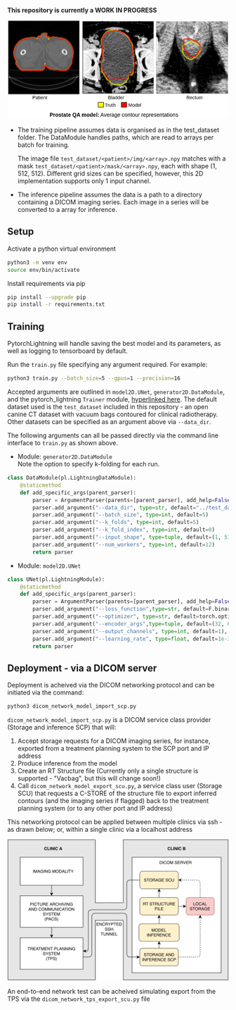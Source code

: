 **This repository is currently a WORK IN PROGRESS**

<p align="center">
  <img src="readme_model_output.png" width="700">
</p>

* The training pipeline assumes data is organised as in the test_dataset folder. The DataModule handles paths, which are read to arrays per batch for training.  
 
  The image file `test_dataset/<patient>/img/<array>.npy` matches with a mask `test_dataset/<patient>/mask/<array>.npy`, each with shape (1, 512, 512). Different grid sizes can be specified, however, this 2D implementation supports only 1 input channel.
  
* The inference pipeline assumes the data is a path to a directory containing a DICOM imaging series. Each image in a series will be converted to a array for inference.

## Setup

Activate a python virtual environment
```bash
python3 -m venv env
source env/bin/activate
```
Install requirements via pip
```bash
pip install --upgrade pip
pip install -r requirements.txt
```

## Training

PytorchLightning will handle saving the best model and its parameters, as well as logging to tensorboard by default.

Run the `train.py` file specifying any argument required. For example:
```bash
python3 train.py --batch_size=5 --gpus=1 --precision=16
```

Accepted arguments are outlined in `model2D.UNet`, `generator2D.DataModule`, and the pytorch_lightning `Trainer` module, [hyperlinked here](https://pytorch-lightning.readthedocs.io/en/stable/_modules/pytorch_lightning/trainer/trainer.html). The default dataset used is the `test_dataset` included in this repository - an open canine CT dataset with vacuum bags contoured for clinical radiotherapy. Other datasets can be specified as an argument above via `--data_dir`.

The following arguments can all be passed directly via the command line interface to `train.py` as shown above.

* Module: `generator2D.DataModule`  
Note the option to specify k-folding for each run.
```python
class DataModule(pl.LightningDataModule):
    @staticmethod
    def add_specific_args(parent_parser):
        parser = ArgumentParser(parents=[parent_parser], add_help=False)
        parser.add_argument("--data_dir", type=str, default="../test_dataset")
        parser.add_argument("--batch_size", type=int, default=5)
        parser.add_argument("--k_folds", type=int, default=5)
        parser.add_argument("--k_fold_index", type=int, default=0)
        parser.add_argument("--input_shape", type=tuple, default=(1, 512, 512))
        parser.add_argument("--num_workers", type=int, default=12)
        return parser
```



* Module: `model2D.UNet` 
```python
class UNet(pl.LightningModule):
    @staticmethod
    def add_specific_args(parent_parser):
        parser = ArgumentParser(parents=[parent_parser], add_help=False)
        parser.add_argument("--loss_function",type=str, default=F.binary_cross_entropy_with_logits)
        parser.add_argument("--optimizer", type=str, default=torch.optim.Adam)
        parser.add_argument("--encoder_args",type=tuple, default=(32, 64, 128, 256, 512, 1024)),
        parser.add_argument("--output_channels", type=int, default=1),
        parser.add_argument("--learning_rate", type=float, default=1e-3)
        return parser

```


## Deployment - via a DICOM server
Deployment is acheived via the DICOM networking protocol and can be initiated via the command:
```bash
python3 dicom_network_model_import_scp.py
```

`dicom_network_model_import_scp.py` is a DICOM service class provider (Storage and inference SCP) that will:
  1. Accept storage requests for a DICOM imaging series, for instance, exported from a treatment planning system to the SCP port and IP address
  2. Produce inference from the model
  3. Create an RT Structure file (Currently only a single structure is supported - "Vacbag", but this will change soon!)
  4. Call `dicom_network_model_export_scu.py`, a service class user (Storage SCU) that requests a C-STORE of the structure file to export inferred contours (and the imaging series if flagged) back to the treatment planning system (or to any other port and IP address)

This networking protocol can be applied between multiple clinics via ssh - as drawn below; or, within a single clinic via a localhost address

<p align="center">
  <img src="readme_inference.png" width="700">
</p>

An end-to-end network test can be acheived simulating export from the TPS via the `dicom_network_tps_export_scu.py` file
